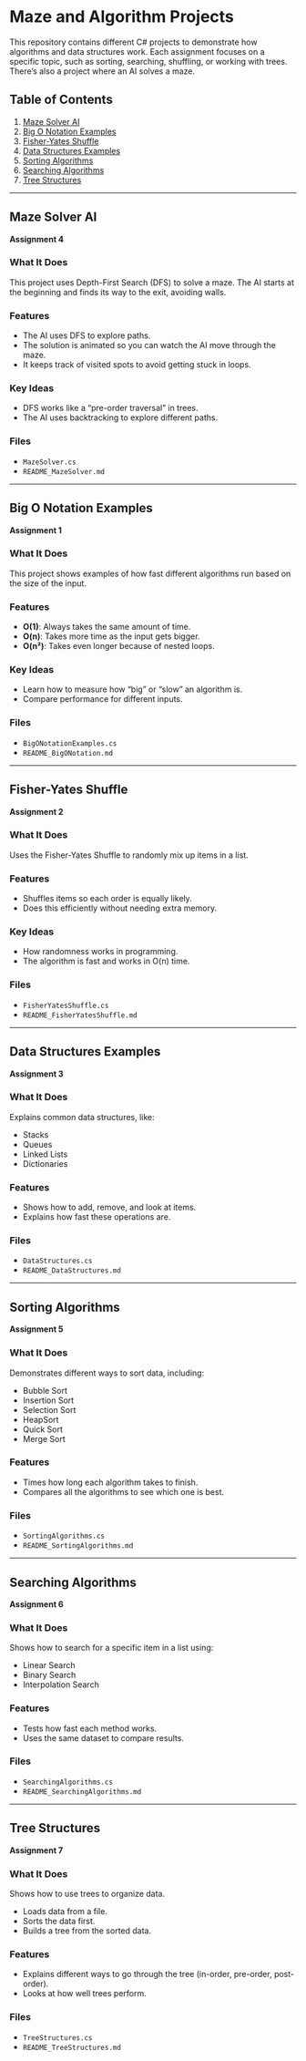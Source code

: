 # Maze and Algorithm Projects

This repository contains different C# projects to demonstrate how algorithms and data structures work. Each assignment focuses on a specific topic, such as sorting, searching, shuffling, or working with trees. There’s also a project where an AI solves a maze.

## Table of Contents
1. [Maze Solver AI](#maze-solver-ai)
2. [Big O Notation Examples](#big-o-notation-examples)
3. [Fisher-Yates Shuffle](#fisher-yates-shuffle)
4. [Data Structures Examples](#data-structures-examples)
5. [Sorting Algorithms](#sorting-algorithms)
6. [Searching Algorithms](#searching-algorithms)
7. [Tree Structures](#tree-structures)

---

## Maze Solver AI
**Assignment 4**

### What It Does
This project uses Depth-First Search (DFS) to solve a maze. The AI starts at the beginning and finds its way to the exit, avoiding walls.

### Features
- The AI uses DFS to explore paths.
- The solution is animated so you can watch the AI move through the maze.
- It keeps track of visited spots to avoid getting stuck in loops.

### Key Ideas
- DFS works like a “pre-order traversal” in trees.
- The AI uses backtracking to explore different paths.

### Files
- `MazeSolver.cs`
- `README_MazeSolver.md`

---

## Big O Notation Examples
**Assignment 1**

### What It Does
This project shows examples of how fast different algorithms run based on the size of the input.

### Features
- **O(1)**: Always takes the same amount of time.
- **O(n)**: Takes more time as the input gets bigger.
- **O(n²)**: Takes even longer because of nested loops.

### Key Ideas
- Learn how to measure how “big” or “slow” an algorithm is.
- Compare performance for different inputs.

### Files
- `BigONotationExamples.cs`
- `README_BigONotation.md`

---

## Fisher-Yates Shuffle
**Assignment 2**

### What It Does
Uses the Fisher-Yates Shuffle to randomly mix up items in a list.

### Features
- Shuffles items so each order is equally likely.
- Does this efficiently without needing extra memory.

### Key Ideas
- How randomness works in programming.
- The algorithm is fast and works in O(n) time.

### Files
- `FisherYatesShuffle.cs`
- `README_FisherYatesShuffle.md`

---

## Data Structures Examples
**Assignment 3**

### What It Does
Explains common data structures, like:
- Stacks
- Queues
- Linked Lists
- Dictionaries

### Features
- Shows how to add, remove, and look at items.
- Explains how fast these operations are.

### Files
- `DataStructures.cs`
- `README_DataStructures.md`

---

## Sorting Algorithms
**Assignment 5**

### What It Does
Demonstrates different ways to sort data, including:
- Bubble Sort
- Insertion Sort
- Selection Sort
- HeapSort
- Quick Sort
- Merge Sort

### Features
- Times how long each algorithm takes to finish.
- Compares all the algorithms to see which one is best.

### Files
- `SortingAlgorithms.cs`
- `README_SortingAlgorithms.md`

---

## Searching Algorithms
**Assignment 6**

### What It Does
Shows how to search for a specific item in a list using:
- Linear Search
- Binary Search
- Interpolation Search

### Features
- Tests how fast each method works.
- Uses the same dataset to compare results.

### Files
- `SearchingAlgorithms.cs`
- `README_SearchingAlgorithms.md`

---

## Tree Structures
**Assignment 7**

### What It Does
Shows how to use trees to organize data.
- Loads data from a file.
- Sorts the data first.
- Builds a tree from the sorted data.

### Features
- Explains different ways to go through the tree (in-order, pre-order, post-order).
- Looks at how well trees perform.

### Files
- `TreeStructures.cs`
- `README_TreeStructures.md`
